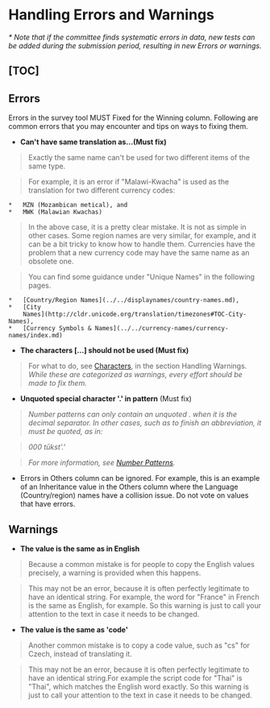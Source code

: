 # Handling Errors and Warnings

*\* Note that if the committee finds systematic errors in data, new tests can be
added during the submission period, resulting in new Errors or warnings.*

## [TOC]

## Errors

Errors in the survey tool MUST Fixed for the Winning column. Following are
common errors that you may encounter and tips on ways to fixing them.

*   **Can't have same translation as…(Must fix)**

> Exactly the same name can't be used for two different items of the same type.

> For example, it is an error if "Malawi-Kwacha" is used as the translation for
> two different currency codes:

    *   MZN (Mozambican metical), and
    *   MWK (Malawian Kwachas)

> In the above case, it is a pretty clear mistake. It is not as simple in other
> cases. Some region names are very similar, for example, and it can be a bit
> tricky to know how to handle them. Currencies have the problem that a new
> currency code may have the same name as an obsolete one.

> You can find some guidance under "Unique Names" in the following pages.

    *   [Country/Region Names](../../displaynames/country-names.md),
    *   [City
        Names](http://cldr.unicode.org/translation/timezones#TOC-City-Names),
    *   [Currency Symbols & Names](../../currency-names/currency-names/index.md)
*   **The characters ‎\[…\]‎ should not be used (Must fix)**

> For what to do, see
> [Characters](http://cldr.unicode.org/translation/timezones#TOC-City-Names), in
> the section Handling Warnings. *While these are categorized as warnings, every
> effort should be made to fix them.*

*   **Unquoted special character '.' in pattern** (Must fix)

> *Number patterns can only contain an unquoted . when it is the decimal separator. In other cases, such as to finish an abbreviation, it must be quoted, as in:*

> *000 tūkst'.'*

> *For more information, see [Number Patterns](../../numbers-currency/number-patterns/index.md).*

*   Errors in Others column can be ignored. For example, this is an example of
    an Inheritance value in the Others column where the Language
    (Country/region) names have a collision issue. Do not vote on values that
    have errors.

## Warnings

*   **The value is the same as in English**

> Because a common mistake is for people to copy the English values precisely, a
> warning is provided when this happens.

> This may not be an error, because it is often perfectly legitimate to have an
> identical string. For example, the word for "France" in French is the same as
> English, for example. So this warning is just to call your attention to the
> text in case it needs to be changed.

*   **The value is the same as 'code'**

> Another common mistake is to copy a code value, such as "cs" for Czech,
> instead of translating it.

> This may not be an error, because it is often perfectly legitimate to have an
> identical string.For example the script code for "Thai" is "Thai", which
> matches the English word exactly. So this warning is just to call your
> attention to the text in case it needs to be changed.
